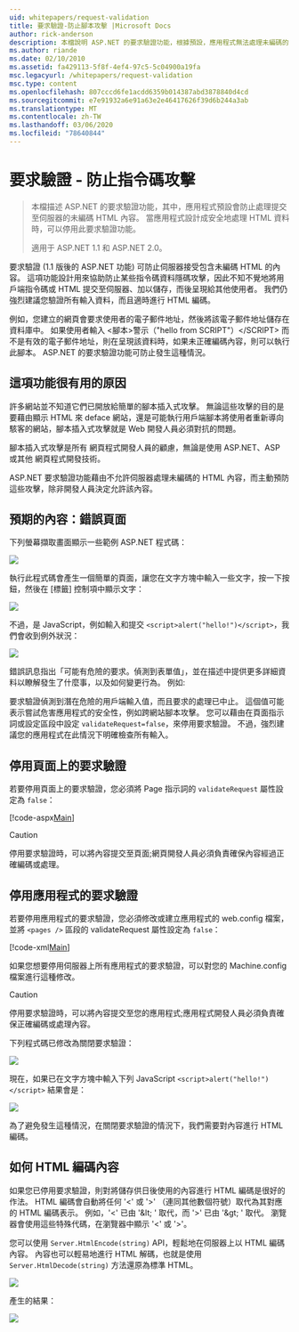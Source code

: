 ```yaml
---
uid: whitepapers/request-validation
title: 要求驗證-防止腳本攻擊 |Microsoft Docs
author: rick-anderson
description: 本檔說明 ASP.NET 的要求驗證功能，根據預設，應用程式無法處理未編碼的 HTML 內容 submitt 。
ms.author: riande
ms.date: 02/10/2010
ms.assetid: fa429113-5f8f-4ef4-97c5-5c04900a19fa
msc.legacyurl: /whitepapers/request-validation
msc.type: content
ms.openlocfilehash: 807cccd6fe1acdd6359b014387abd3878840d4cd
ms.sourcegitcommit: e7e91932a6e91a63e2e46417626f39d6b244a3ab
ms.translationtype: MT
ms.contentlocale: zh-TW
ms.lasthandoff: 03/06/2020
ms.locfileid: "78640844"
---
```

# <a name="request-validation---preventing-script-attacks"></a>要求驗證 - 防止指令碼攻擊

> 本檔描述 ASP.NET 的要求驗證功能，其中，應用程式預設會防止處理提交至伺服器的未編碼 HTML 內容。 當應用程式設計成安全地處理 HTML 資料時，可以停用此要求驗證功能。
> 
> 適用于 ASP.NET 1.1 和 ASP.NET 2.0。

要求驗證 (1.1 版後的 ASP.NET 功能) 可防止伺服器接受包含未編碼 HTML 的內容。 這項功能設計用來協助防止某些指令碼資料隱碼攻擊，因此不知不覺地將用戶端指令碼或 HTML 提交至伺服器、加以儲存，而後呈現給其他使用者。 我們仍強烈建議您驗證所有輸入資料，而且適時進行 HTML 編碼。

例如，您建立的網頁會要求使用者的電子郵件地址，然後將該電子郵件地址儲存在資料庫中。 如果使用者輸入 &lt;腳本&gt;警示（"hello from SCRIPT"）&lt;/SCRIPT&gt; 而不是有效的電子郵件地址，則在呈現該資料時，如果未正確編碼內容，則可以執行此腳本。 ASP.NET 的要求驗證功能可防止發生這種情況。

## <a name="why-this-feature-is-useful"></a>這項功能很有用的原因

許多網站並不知道它們已開放給簡單的腳本插入式攻擊。 無論這些攻擊的目的是要藉由顯示 HTML 來 deface 網站，還是可能執行用戶端腳本將使用者重新導向駭客的網站，腳本插入式攻擊就是 Web 開發人員必須對抗的問題。

腳本插入式攻擊是所有 網頁程式開發人員的顧慮，無論是使用 ASP.NET、ASP 或其他 網頁程式開發技術。

ASP.NET 要求驗證功能藉由不允許伺服器處理未編碼的 HTML 內容，而主動預防這些攻擊，除非開發人員決定允許該內容。

## <a name="what-to-expect-error-page"></a>預期的內容：錯誤頁面

下列螢幕擷取畫面顯示一些範例 ASP.NET 程式碼：

![](request-validation/_static/image1.png)

執行此程式碼會產生一個簡單的頁面，讓您在文字方塊中輸入一些文字，按一下按鈕，然後在 [標籤] 控制項中顯示文字：

![](request-validation/_static/image2.png)

不過，是 JavaScript，例如輸入和提交 `<script>alert("hello!")</script>`，我們會收到例外狀況：

![](request-validation/_static/image3.png)

錯誤訊息指出「可能有危險的要求。偵測到表單值」，並在描述中提供更多詳細資料以瞭解發生了什麼事，以及如何變更行為。 例如:

要求驗證偵測到潛在危險的用戶端輸入值，而且要求的處理已中止。 這個值可能表示嘗試危害應用程式的安全性，例如跨網站腳本攻擊。 您可以藉由在頁面指示詞或設定區段中設定 `validateRequest=false`，來停用要求驗證。 不過，強烈建議您的應用程式在此情況下明確檢查所有輸入。

## <a name="disabling-request-validation-on-a-page"></a>停用頁面上的要求驗證

若要停用頁面上的要求驗證，您必須將 Page 指示詞的 `validateRequest` 屬性設定為 `false`：

[!code-aspx[Main](request-validation/samples/sample1.aspx)]

> [!CAUTION]
> 停用要求驗證時，可以將內容提交至頁面;網頁開發人員必須負責確保內容經過正確編碼或處理。

## <a name="disabling-request-validation-for-your-application"></a>停用應用程式的要求驗證

若要停用應用程式的要求驗證，您必須修改或建立應用程式的 web.config 檔案，並將 `<pages />` 區段的 validateRequest 屬性設定為 `false`：

[!code-xml[Main](request-validation/samples/sample2.xml)]

如果您想要停用伺服器上所有應用程式的要求驗證，可以對您的 Machine.config 檔案進行這種修改。

> [!CAUTION]
> 停用要求驗證時，可以將內容提交至您的應用程式;應用程式開發人員必須負責確保正確編碼或處理內容。

下列程式碼已修改為關閉要求驗證：

![](request-validation/_static/image4.png)

現在，如果已在文字方塊中輸入下列 JavaScript `<script>alert("hello!")</script>` 結果會是：

![](request-validation/_static/image5.png)

為了避免發生這種情況，在關閉要求驗證的情況下，我們需要對內容進行 HTML 編碼。

## <a name="how-to-html-encode-content"></a>如何 HTML 編碼內容

如果您已停用要求驗證，則對將儲存供日後使用的內容進行 HTML 編碼是很好的作法。 HTML 編碼會自動將任何 '&lt;' 或 '&gt;' （連同其他數個符號）取代為其對應的 HTML 編碼表示。 例如，'&lt;' 已由 '&amp;lt; ' 取代，而 '&gt;' 已由 '&amp;gt; ' 取代。 瀏覽器會使用這些特殊代碼，在瀏覽器中顯示 '&lt;' 或 '&gt;'。

您可以使用 `Server.HtmlEncode(string)` API，輕鬆地在伺服器上以 HTML 編碼內容。 內容也可以輕易地進行 HTML 解碼，也就是使用 `Server.HtmlDecode(string)` 方法還原為標準 HTML。

![](request-validation/_static/image6.png)

產生的結果：

![](request-validation/_static/image7.png)

